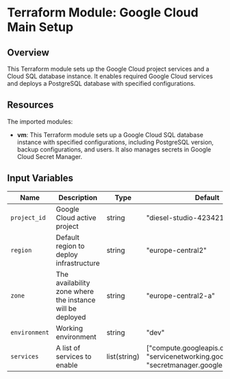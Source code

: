 # Terraform Module: Google Cloud Main Setup

## Overview

This Terraform module sets up the Google Cloud project services and a Cloud SQL database instance. It enables required Google Cloud services and deploys a PostgreSQL database with specified configurations.

## Resources

The imported modules:

- **vm**: This Terraform module sets up a Google Cloud SQL database instance with specified configurations, including PostgreSQL version, backup configurations, and users. It also manages secrets in Google Cloud Secret Manager.

## Input Variables

| Name           | Description                                                      | Type         | Default                     | Required |
|----------------|------------------------------------------------------------------|--------------|-----------------------------|----------|
| `project_id`   | Google Cloud active project                                      | string       | "diesel-studio-423421-p9"   | no       |
| `region`       | Default region to deploy infrastructure                          | string       | "europe-central2"           | no       |
| `zone`         | The availability zone where the instance will be deployed        | string       | "europe-central2-a"         | no       |
| `environment`  | Working environment                                              | string       | "dev"                       | no       |
| `services`     | A list of services to enable                                     | list(string) | ["compute.googleapis.com", "servicenetworking.googleapis.com", "secretmanager.googleapis.com"] | no       |
